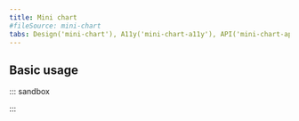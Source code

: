 ```yaml
---
title: Mini chart
#fileSource: mini-chart
tabs: Design('mini-chart'), A11y('mini-chart-a11y'), API('mini-chart-api'), Example('mini-chart-code'), Changelog('mini-chart-changelog')
---
```


## Basic usage

::: sandbox

<script lang="tsx">
  export Demo from './examples/basic_usage.tsx';
</script>

:::
